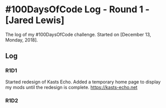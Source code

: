 # #100DaysOfCode Log - Round 1 - [Jared Lewis]

The log of my #100DaysOfCode challenge. Started on [December 13, Monday, 2018].

## Log

### R1D1 
Started redesign of Kasts Echo. Added a temporary home page to display my mods until the redesign is complete. https://kasts-echo.net

### R1D2
